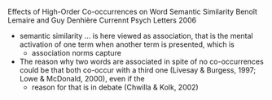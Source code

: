 Effects of High-Order Co-occurrences on Word Semantic Similarity
Benoît Lemaire and Guy Denhière
Currennt Psych Letters 2006

* semantic similarity ... is here viewed as association, that is
  the mental activation of one term when another term is presented, which is
  * association norms capture
* The reason why two words are associated in spite of no co-occurrences could
  be that both co-occur with a third one
  (Livesay & Burgess, 1997; Lowe & McDonald, 2000), even if the
  * reason for that is in debate (Chwilla & Kolk, 2002)
